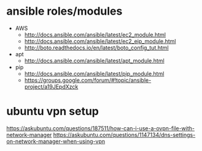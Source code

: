 # ansible roles/modules
 - AWS
   - http://docs.ansible.com/ansible/latest/ec2_module.html
   - http://docs.ansible.com/ansible/latest/ec2_eip_module.html
   - http://boto.readthedocs.io/en/latest/boto_config_tut.html
 - apt
   - http://docs.ansible.com/ansible/latest/apt_module.html
 - pip
   - http://docs.ansible.com/ansible/latest/pip_module.html
   - https://groups.google.com/forum/#!topic/ansible-project/a19JEpdXzck

# ubuntu vpn setup
https://askubuntu.com/questions/187511/how-can-i-use-a-ovpn-file-with-network-manager
https://askubuntu.com/questions/1147134/dns-settings-on-network-manager-when-using-vpn
